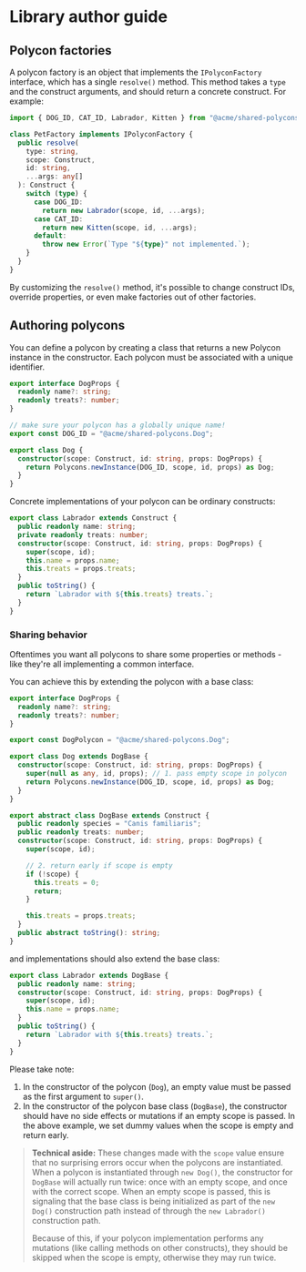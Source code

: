 # Library author guide

<!--
TODO: make a note somewhere that factories should be registered and customized before constructs are added to the tree.
-->

## Polycon factories

A polycon factory is an object that implements the `IPolyconFactory` interface, which has a single `resolve()` method.
This method takes a `type` and the construct arguments, and should return a concrete construct. For example:

```ts
import { DOG_ID, CAT_ID, Labrador, Kitten } from "@acme/shared-polycons";

class PetFactory implements IPolyconFactory {
  public resolve(
    type: string,
    scope: Construct,
    id: string,
    ...args: any[]
  ): Construct {
    switch (type) {
      case DOG_ID:
        return new Labrador(scope, id, ...args);
      case CAT_ID:
        return new Kitten(scope, id, ...args);
      default:
        throw new Error(`Type "${type}" not implemented.`);
    }
  }
}
```

By customizing the `resolve()` method, it's possible to change construct IDs, override properties, or even make factories out of other factories.

## Authoring polycons

You can define a polycon by creating a class that returns a new Polycon instance in the constructor. Each polycon must be associated with a unique identifier.

```ts
export interface DogProps {
  readonly name?: string;
  readonly treats?: number;
}

// make sure your polycon has a globally unique name!
export const DOG_ID = "@acme/shared-polycons.Dog";

export class Dog {
  constructor(scope: Construct, id: string, props: DogProps) {
    return Polycons.newInstance(DOG_ID, scope, id, props) as Dog;
  }
}
```

Concrete implementations of your polycon can be ordinary constructs:

```ts
export class Labrador extends Construct {
  public readonly name: string;
  private readonly treats: number;
  constructor(scope: Construct, id: string, props: DogProps) {
    super(scope, id);
    this.name = props.name;
    this.treats = props.treats;
  }
  public toString() {
    return `Labrador with ${this.treats} treats.`;
  }
}
```

### Sharing behavior

Oftentimes you want all polycons to share some properties or methods - like they're all implementing a common interface.

You can achieve this by extending the polycon with a base class:

```ts
export interface DogProps {
  readonly name?: string;
  readonly treats?: number;
}

export const DogPolycon = "@acme/shared-polycons.Dog";

export class Dog extends DogBase {
  constructor(scope: Construct, id: string, props: DogProps) {
    super(null as any, id, props); // 1. pass empty scope in polycon
    return Polycons.newInstance(DOG_ID, scope, id, props) as Dog;
  }
}

export abstract class DogBase extends Construct {
  public readonly species = "Canis familiaris";
  public readonly treats: number;
  constructor(scope: Construct, id: string, props: DogProps) {
    super(scope, id);

    // 2. return early if scope is empty
    if (!scope) {
      this.treats = 0;
      return;
    }

    this.treats = props.treats;
  }
  public abstract toString(): string;
}
```

and implementations should also extend the base class:

```ts
export class Labrador extends DogBase {
  public readonly name: string;
  constructor(scope: Construct, id: string, props: DogProps) {
    super(scope, id);
    this.name = props.name;
  }
  public toString() {
    return `Labrador with ${this.treats} treats.`;
  }
}
```

Please take note:

1. In the constructor of the polycon (`Dog`), an empty value must be passed as the first argument to `super()`.
2. In the constructor of the polycon base class (`DogBase`), the constructor should have no side effects or mutations if an empty scope is passed. In the above example, we set dummy values when the scope is empty and return early.

> **Technical aside:** These changes made with the `scope` value ensure that no surprising errors occur when the polycons are instantiated.
> When a polycon is instantiated through `new Dog()`, the constructor for `DogBase` will actually run twice: once with an empty scope, and once with the correct scope.
> When an empty scope is passed, this is signaling that the base class is being initialized as part of the `new Dog()` construction path instead of through the `new Labrador()` construction path.
>
> Because of this, if your polycon implementation performs any mutations (like calling methods on other constructs), they should be skipped when the scope is empty, otherwise they may run twice.
